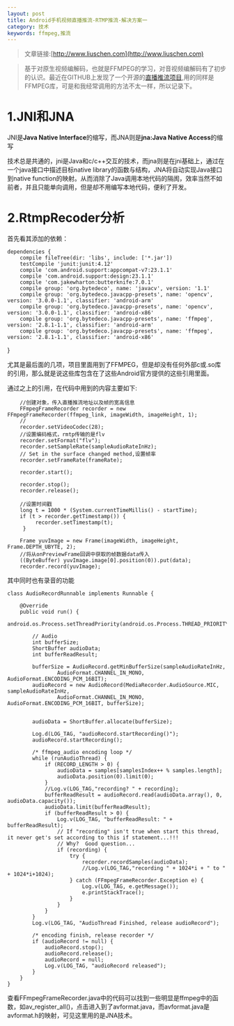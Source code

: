 ```yaml
---
layout: post
title: Android手机视频直播推流-RTMP推流-解决方案一
category: 技术
keywords: ffmpeg,推流
---
```



>文章链接:[http://www.liuschen.com](http://www.liuschen.com)


>基于对原生视频编解码，也就是FFMPEG的学习，对音视频编解码有了初步的认识。最近在GITHUB上发现了一个开源的[直播推流项目](https://github.com/beautifulSoup/RtmpRecoder/tree/master),用的同样是FFMPEG库，可是和我经常调用的方法不太一样，所以记录下。


# 1.JNI和JNA

JNI是**Java Native Interface**的缩写，而JNA则是**jna:Java Native Access**的缩写

技术总是共通的，jni是Java和c/c++交互的技术，而jna则是在jni基础上，通过在一个java接口中描述目标native library的函数与结构，JNA将自动实现Java接口到native function的映射。从而消除了Java调用本地代码的隔阂，效率当然不如前者，并且只能单向调用，但是却不用编写本地代码，便利了开发。


# 2.RtmpRecoder分析

首先看其添加的依赖：

	dependencies {
    	compile fileTree(dir: 'libs', include: ['*.jar'])
    	testCompile 'junit:junit:4.12'
    	compile 'com.android.support:appcompat-v7:23.1.1'
   	 	compile 'com.android.support:design:23.1.1'
    	compile 'com.jakewharton:butterknife:7.0.1'
    	compile group: 'org.bytedeco', name: 'javacv', version: '1.1'
    	compile group: 'org.bytedeco.javacpp-presets', name: 'opencv', version: '3.0.0-1.1', classifier: 'android-arm'
    	compile group: 'org.bytedeco.javacpp-presets', name: 'opencv', version: '3.0.0-1.1', classifier: 'android-x86'
    	compile group: 'org.bytedeco.javacpp-presets', name: 'ffmpeg', version: '2.8.1-1.1', classifier: 'android-arm'
    	compile group: 'org.bytedeco.javacpp-presets', name: 'ffmpeg', version: '2.8.1-1.1', classifier: 'android-x86'
}


尤其是最后面的几项，项目里面用到了FFMPEG，但是却没有任何外部c或.so库的引用，那么就是说这些库包含在了这些Android官方提供的这些引用里面。

通过之上的引用，在代码中用到的内容主要如下:

		//创建对象，传入直播推流地址以及帧的宽高信息
		FFmpegFrameRecorder recorder = new FFmpegFrameRecorder(ffmpeg_link, imageWidth, imageHeight, 1);
		//
        recorder.setVideoCodec(28);
		//设置编码格式，rmtp传输的是flv
        recorder.setFormat("flv");
        recorder.setSampleRate(sampleAudioRateInHz);
        // Set in the surface changed method,设置帧率
        recorder.setFrameRate(frameRate);
		
		recorder.start();
		
		recorder.stop();
        recorder.release();

		//设置时间戳
		long t = 1000 * (System.currentTimeMillis() - startTime);
        if (t > recorder.getTimestamp()) {
             recorder.setTimestamp(t);
         }
		
		Frame yuvImage = new Frame(imageWidth, imageHeight, Frame.DEPTH_UBYTE, 2);
		//将从onPreviewFrame回调中获取的帧数据data传入
		((ByteBuffer) yuvImage.image[0].position(0)).put(data);
		recorder.record(yuvImage);


其中同时也有录音的功能

	class AudioRecordRunnable implements Runnable {

        @Override
        public void run() {
            android.os.Process.setThreadPriority(android.os.Process.THREAD_PRIORITY_URGENT_AUDIO);

            // Audio
            int bufferSize;
            ShortBuffer audioData;
            int bufferReadResult;

            bufferSize = AudioRecord.getMinBufferSize(sampleAudioRateInHz,
                    AudioFormat.CHANNEL_IN_MONO, AudioFormat.ENCODING_PCM_16BIT);
            audioRecord = new AudioRecord(MediaRecorder.AudioSource.MIC, sampleAudioRateInHz,
                    AudioFormat.CHANNEL_IN_MONO, AudioFormat.ENCODING_PCM_16BIT, bufferSize);

            
            audioData = ShortBuffer.allocate(bufferSize);

            Log.d(LOG_TAG, "audioRecord.startRecording()");
            audioRecord.startRecording();

            /* ffmpeg_audio encoding loop */
            while (runAudioThread) {
                if (RECORD_LENGTH > 0) {
                    audioData = samples[samplesIndex++ % samples.length];
                    audioData.position(0).limit(0);
                }
                //Log.v(LOG_TAG,"recording? " + recording);
                bufferReadResult = audioRecord.read(audioData.array(), 0, audioData.capacity());
                audioData.limit(bufferReadResult);
                if (bufferReadResult > 0) {
                    Log.v(LOG_TAG, "bufferReadResult: " + bufferReadResult);
                    // If "recording" isn't true when start this thread, it never get's set according to this if statement...!!!
                    // Why?  Good question...
                    if (recording) {
                        try {
                            recorder.recordSamples(audioData);
                            //Log.v(LOG_TAG,"recording " + 1024*i + " to " + 1024*i+1024);
                        } catch (FFmpegFrameRecorder.Exception e) {
                            Log.v(LOG_TAG, e.getMessage());
                            e.printStackTrace();
                        }
                    }
                }
            }
            Log.v(LOG_TAG, "AudioThread Finished, release audioRecord");

            /* encoding finish, release recorder */
            if (audioRecord != null) {
                audioRecord.stop();
                audioRecord.release();
                audioRecord = null;
                Log.v(LOG_TAG, "audioRecord released");
            }
        }
    }


查看FFmpegFrameRecorder.java中的代码可以找到一些明显是ffmpeg中的函数，如av_register_all()，点击进入到了avformat.java，而avformat.java是avformat.h的映射，可见这里用的是JNA技术。



